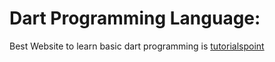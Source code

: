 # Dart Programming Language:

Best Website to learn basic dart programming is [tutorialspoint](https://www.tutorialspoint.com/dart_programming/index.htm)

